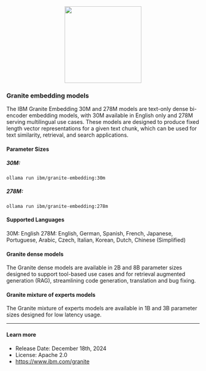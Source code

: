 <center><img src="https://ollama.com/assets/library/granite3.2/90c5e567-0004-425c-a17a-1b846c2b5d3d" data-canonical-src="https://gyazo.com/eb5c5741b6a9a16c692170a41a49c858.png" width="200" /></center>

### Granite embedding models

The IBM Granite Embedding 30M and 278M models are text-only dense bi-encoder embedding models, with 30M available in English only and 278M serving multilingual use cases. These models are designed to produce fixed length vector representations for a given text chunk, which can be used for text similarity, retrieval, and search applications.

#### Parameter Sizes

##### 30M:

```
ollama run ibm/granite-embedding:30m
```

##### 278M:

```
ollama run ibm/granite-embedding:278m
```

#### Supported Languages

30M: English 278M: English, German, Spanish, French, Japanese, Portuguese, Arabic, Czech, Italian, Korean, Dutch, Chinese (Simplified)

#### Granite dense models

The Granite dense models are available in 2B and 8B parameter sizes designed to support tool-based use cases and for retrieval augmented generation (RAG), streamlining code generation, translation and bug fixing.

#### Granite mixture of experts models

The Granite mixture of experts models are available in 1B and 3B parameter sizes designed for low latency usage.

---

#### Learn more

- Release Date: December 18th, 2024
- License: Apache 2.0
- https://www.ibm.com/granite